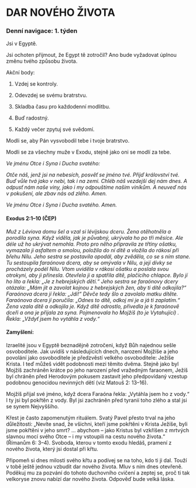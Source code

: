# DAR NOVÉHO ŽIVOTA

### Denní navigace: 1. týden

Jsi v Egyptě.

Jsi ochoten přijmout, že Egypt tě zotročil? Ano bude vyžadovat úplnou změnu tvého způsobu života.

Akční body:
1. Vzdej se kontroly.

2. Odevzdej se svému bratrstvu.

3. Skladba času pro každodenní modlitbu.

4. Buď radostný.

5. Každý večer zpytuj své svědomí.

Modli se, aby Pán vysvobodil tebe i tvoje bratrstvo.

Modli se za všechny muže v Exodu, stejně jako oni se modlí za tebe.

*Ve jménu Otce i Syna i Ducha svatého:*

*Otče náš, jenž jsi na nebesích,*
*posvěť se jméno tvé.*
*Přijď království tvé.*
*Buď vůle tvá jako v nebi, tak i na zemi.*
*Chléb náš vezdejší dej nám dnes.*
*A odpusť nám naše viny,*
*jako i my odpouštíme našim viníkům.*
*A neuveď nás v pokušení,*
*ale zbav nás od zlého.*
*Amen.*

*Ve jménu Otce i Syna i Ducha svatého. Amen.*

#### Exodus 2:1–10 (ČEP)
*Muž z Léviova domu šel a vzal si lévijskou dceru. Žena otěhotněla a porodila syna. Když viděla, jak je půvabný, ukrývala ho po tři měsíce. Ale déle už ho ukrývat nemohla. Proto pro něho připravila ze třtiny ošatku, vymazala ji asfaltem a smolou, položila do ní dítě a vložila do rákosí při břehu Nilu. Jeho sestra se postavila opodál, aby zvěděla, co se s ním stane. Tu sestoupila faraónova dcera, aby se omývala v Nilu, a její dívky se procházely podél Nilu. Vtom uviděla v rákosí ošatku a poslala svou otrokyni, aby ji přinesla. Otevřela ji a spatřila dítě, plačícího chlapce. Bylo jí ho líto a řekla: „Je z hebrejských dětí.“ Jeho sestra se faraónovy dcery otázala: „Mám jít a zavolat kojnou z hebrejských žen, aby ti dítě odkojila?“ Faraónova dcera jí řekla: „Jdi!“ Děvče tedy šlo a zavolalo matku dítěte. Faraónova dcera jí poručila: „Odnes to dítě, odkoj mi je a já ti zaplatím.“ Žena vzala dítě a odkojila je. Když dítě odrostlo, přivedla je k faraónově dceři a ona je přijala za syna. Pojmenovala ho Mojžíš (to je Vytahující) . Řekla: „Vždyť jsem ho vytáhla z vody.“*

#### Zamyšlení:
Izraelité jsou v Egyptě beznadějně zotročeni, když Bůh najednou sešle osvoboditele. Jak uvidíš v následujících dnech, narození Mojžíše a jeho povolání jako osvoboditele je předzvěstí velkého osvoboditele: Ježíše Krista. I teď můžeš vidět podobnosti mezi těmito dvěma. Stejně jako byl Mojžíš zachráněn krátce po jeho narození před vražedným faraonem, Ježíš byl chráněn před Herodovým pokusem zastavit jeho předpovídaný vzestup podobnou genocidou nevinných dětí (viz Matouš 2: 13–16).

Mojžíš přijal své jméno, když dcera Faraóna řekla: „Vytáhla jsem ho z vody.“ I ty jsi byl pokřtěn z vody. Byl jsi zachráněn před tyranií toho zlého a stal jsi se synem Nejvyššího.

Křest je často zapomenutým rituálem. Svatý Pavel přesto trval na jeho důležitosti: „Nevíte snad, že všichni, kteří jsme pokřtěni v Krista Ježíše, byli jsme pokřtěni v jeho smrt? ... abychom – jako Kristus byl vzkříšen z mrtvých slavnou mocí svého Otce – i my vstoupili na cestu nového života.“ (Římanům 6: 3–4). Svoboda, kterou v tomto exodu hledáš, pramení z nového života, který jsi dostal při křtu.

Připomeň si dnes milosti svého křtu a podívej se na toho, kdo ti ji dal. Touží v tobě ještě jednou vzbudit dar nového života. Mluv s ním dnes otevřeně. Poděkuj mu za pozvání do tohoto duchovního cvičení a zeptej se, proč ti tak velkoryse znovu nabízí dar nového života. Odpověď bude velká láska.
